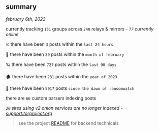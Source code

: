 
## summary
_february 6th, 2023_

currently tracking `131` groups across `240` relays & mirrors - _`77` currently online_

⏲ there have been `3` posts within the `last 24 hours`

🦈 there have been `39` posts within the `month of february`

🪐 there have been `727` posts within the `last 90 days`

🏚 there have been `231` posts within the `year of 2023`

🦕 there have been `5917` posts `since the dawn of ransomwatch`

there are `66` custom parsers indexing posts

_`20` sites using v2 onion services are no longer indexed - [support.torproject.org](https://support.torproject.org/onionservices/v2-deprecation/)_

> see the project [README](https://github.com/joshhighet/ransomwatch#ransomwatch--) for backend technicals
